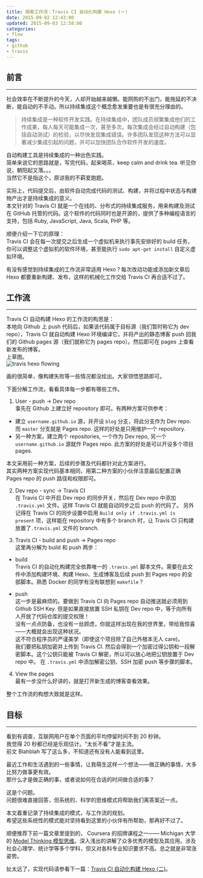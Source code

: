 ```yaml
---
title: 探索工作流：Travis CI 自动化构建 Hexo (一)
date: 2015-09-02 12:43:00
updated: 2015-09-03 12:58:00
categories:
- flow
tags:
- github
- travis
---
```


## 前言
---

社会效率在不断提升的今天，人却开始越来越懒。能网购的不出门，能拖延的不决断，能自动的不手动。所以持续集成这个概念愈发重要也是有很充分理由的。  

> 持续集成是一种软件开发实践。在持续集成中，团队成员频繁集成他们的工作成果，每人每天可能集成一次，甚至多次。每次集成会经过自动构建（包括自动测试）的检验，以尽快发现集成错误。许多团队发现这种方法可以显著减少集成引起的问题，并可以加快团队合作软件开发的速度。

自动构建工具是持续集成的一种出色实践。  	
简单来说它的思路就是，写完代码，起来喝茶，keep calm and drink tea. 听见你说，朝阳起又落。。。  
当然它不是指这个，原谅我的不羁爱跑题。

实际上，代码提交后，由软件自动完成代码的测试、构建，并将过程中状态与构建物产出才是持续集成的意义。  
本文针对的 Travis CI 就是一个在线的、分布式的持续集成服务，用来构建及测试在 GitHub 托管的代码。这个软件的代码同时也是开源的，提供了多种编程语言的支持，包括 Ruby, JavaScript, Java, Scala, PHP 等。

顺便介绍一下它的原理：  
Travis CI 会在每一次提交之后生成一个虚拟机来执行事先安排好的 build 任务，你可以调整这个虚拟机的软件环境，甚至能执行 `sudo apt-get install` 自定义虚拟环境。

有没有感觉到持续集成的工作流非常适用 Hexo？每次改动功能或添加新文章后 Hexo 都要重新构建、发布，这样的机械化工作交给 Travis CI 再合适不过了。

## 工作流
---

Travis CI 自动构建 Hexo 的工作流的构思是：  
本地向 Github 上 push 代码后，如果该代码属于目标源（我们暂时称它为 dev repo），Travis CI 就自动构建 Hexo 环境编译它，并将产出的静态博客 push 回我们的 Github pages 源（我们就称它为 pages repo）。然后即可在 pages 上查看新发布的博客。  
上草图。  
![travis hexo flowing](travis-hexo-flowing.png)

画的很简单，像构建失败等一些情况都没绘出。大家领悟思路即可。

下面分解工作流，看看具体每一步都有哪些工作。

1. User - push -> Dev repo  
  事先在 Github 上建立好 repository 即可。有两种方案可供参考：

  * 建立 `username.github.io` 源，并开设 `blog` 分支，将此分支作为 Dev repo. 而 `master` 分支就是 Pages repo. 这样的好处是只用维护一个 repository.
  * 另一种方案，建立两个 repositories, 一个作为 Dev repo, 另一个`username.github.io` 源就作 Pages repo. 此方案的好处是可以开设多个项目 pages.

  本文采用前一种方案，后续的步骤及代码都针对此方案进行。  
  其实两种方案实现代码基本相同，用第二种方案的小伙伴注意最后配置正确 Pages repo 的 push 路径和权限即可。

2. Dev repo - sync -> Travis CI  
  在 Travis CI 中开启 Dev repo 的同步开关，然后在 Dev repo 中添加 `.travis.yml` 文件。这样 Travis CI 就能自动同步之后 push 的代码了。
  另外记得在 Travis CI 的同步设置中启用 `Build only if .travis.yml is present` 项，这样能在 repository 中有多个 branch 时，让 Travis CI 只构建放置了`.travis.yml` 文件的 branch.

3. Travis CI - build and push -> Pages repo  
  这里再分解为 build 和 push 两步：

  * build  
  Travis CI 的自动化构建完全依靠唯一的 `.travis.yml` 脚本文件。需要在此文件中添加构建环境、构建 Hexo、生成博客及后续 push 到 Pages repo 的全部脚本。熟悉 Docker 的同学有没有联想到 `makefile`？

  * push  
  这一步是最麻烦的。要做到 Travis CI 向 Pages repo 自动推送就必须用到 Github SSH Key. 但是如果直接放置 SSH 私钥在 Dev repo 中，等于向所有人开放了代码仓库的提交权限！  
  没有一点点防备，也没有一丝顾虑，你就这样出现在我的世界里，带给我惊喜——大概就会出现这种状况。  
  这不符合程序员的严谨美学（即使这个项目除了自己外根本无人 care)。  
  我们要把私钥加密并上传到 Travis CI. 然后会得到一个加密过得公钥和一段解密脚本。这个公钥只能被 Travis CI 解密，所以可以放心地把公钥放置于 Dev repo 中。 
  在 `.travis.yml` 中添加解密公钥、SSH 加密 push 等步骤的脚本。
  
4. View the pages  
  最有一步没什么好讲的，就是打开新生成的博客查看效果。

整个工作流的构想大致就是这样。

## 目标
---

看到有调查，互联网用户在单个页面的平均停留时间不到 20 秒钟。  
我觉得 20 秒都已经是乐观估计。“太长不看”才是主流。  
前文 Blahblah 写了这么多，不知道还有没有人能看到这里。

最近工作和生活遇到的一些事情，让我萌生这样一个想法——做正确的事情，大多比努力做事更有效。  
那什么才是做正确的事，或者说如何在合适的时间做合适的事？

这是个问题。  
问题很难直接回答，但系统的、科学的思维模式将帮助我们离答案近一点。

本文着重记录了持续集成的模式，与工作流的规划。  
希望这些系统性的模式能对坚持看到这里的小伙伴有所帮助，那再好不过了。

顺便推荐下前一篇文章里提到的， Coursera 的招牌课程之一—— Michigan 大学的 [Model Thinking 模型思维](http://v2cc.github.io/2015/08/20/course-notes-of-model-thinking/)。深入浅出的讲解了众多优秀的模型及其应用。涉及社会心理学、统计学等多个学科，但又对各科专业知识要求不高。总之就是非常涨姿势。

扯太远了，实现代码请参看下一篇：[Travis CI 自动化构建 Hexo (二)](http://v2cc.github.io/2015/09/02/unbelievable-workflow-autodeploy-hexo-by-travis-2/)。